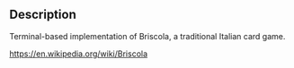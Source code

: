 ## Description
Terminal-based implementation of Briscola, a traditional Italian card game.

https://en.wikipedia.org/wiki/Briscola
